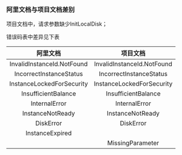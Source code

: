 ### 阿里文档与项目文档差别

项目文档中，请求参数缺少InitLocalDisk；

错误码表中差异见下表

|阿里文档|项目文档|
|:-:|:-:|
|InvalidInstanceId.NotFound|InvalidInstanceId.NotFound|
|IncorrectInstanceStatus|IncorrectInstanceStatus|
|InstanceLockedForSecurity|InstanceLockedForSecurity|
|InsufficientBalance|InsufficientBalance|
|InternalError|InternalError|
|InstanceNotReady|InstanceNotReady|
|DiskError|DiskError|
|InstanceExpired||
||MissingParameter|
